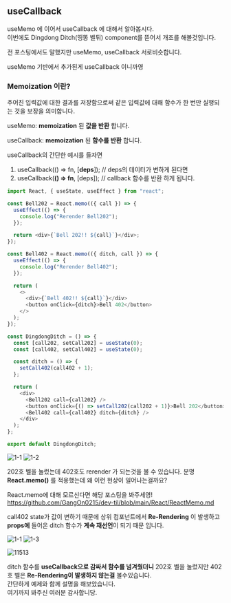 ## useCallback

useMemo 에 이어서 useCallback 에 대해서 알아봅시다. <br>
이번에도 Dingdong Ditch(띵똥 벨튀) component를 뜯어서 개조를 해볼것입니다. <br>

전 포스팅에서도 말했지만 useMemo, useCallback 서로비슷합니다.

useMemo 기반에서 추가된게 useCallback 이니까영

### Memoization 이란?

주어진 입력값에 대한 결과를 저장함으로써 같은 입력값에 대해 함수가 한 번만 실행되는 것을 보장을 의미합니다.

useMemo: **memoization** 된 **값을 반환** 합니다.

useCallback: **memoization** 된 **함수를 반환** 합니다.

useCallback의 간단한 예시를 들자면

1.  useCallback(() => fn, [**deps**]); // deps의 데이터가 변하게 된다면
2.  useCallback(**() => fn**, [deps]); // callback 함수를 반환 하게 됩니다.

```js
import React, { useState, useEffect } from "react";

const Bell202 = React.memo(({ call }) => {
  useEffect(() => {
    console.log("Rerender Bell202");
  });

  return <div>{`Bell 202!! ${call}`}</div>;
});

const Bell402 = React.memo(({ ditch, call }) => {
  useEffect(() => {
    console.log("Rerender Bell402");
  });

  return (
    <>
      <div>{`Bell 402!! ${call}`}</div>
      <button onClick={ditch}>Bell 402</button>
    </>
  );
});

const DingdongDitch = () => {
  const [call202, setCall202] = useState(0);
  const [call402, setCall402] = useState(0);

  const ditch = () => {
    setCall402(call402 + 1);
  };

  return (
    <div>
      <Bell202 call={call202} />
      <button onClick={() => setCall202(call202 + 1)}>Bell 202</button>
      <Bell402 call={call402} ditch={ditch} />
    </div>
  );
};

export default DingdongDitch;
```

![1-1](https://user-images.githubusercontent.com/96044518/161691628-b87aa5ac-a00e-4cfa-a838-162c779ca771.gif)
![1-2](https://user-images.githubusercontent.com/96044518/161691629-e7943d67-ed71-4a2a-8c12-cec9f487cc34.gif)

202호 벨을 눌렀는데 402호도 rerender 가 되는것을 볼 수 있습니다.
분명 **React.memo()** 를 적용했는데 왜 이런 현상이 일어나는걸까요? <br>

React.memo에 대해 모르신다면 해당 포스팅을 봐주세영! <br>
https://github.com/GangOn0215/dev-til/blob/main/React/ReactMemo.md <br>

call402 state가 값이 변하기 때문에 상위 컴포넌트에서 **Re-Rendering** 이 발생하고 **props에** 들어온 ditch 함수가 **계속 재선언**이 되기 때문 입니다.

![1-1](https://user-images.githubusercontent.com/96044518/161691628-b87aa5ac-a00e-4cfa-a838-162c779ca771.gif)
![1-3](https://user-images.githubusercontent.com/96044518/161691631-fa00ac85-3a36-44c6-8e29-91dcbaea0e41.gif)

![11513](https://user-images.githubusercontent.com/96044518/161692157-860d5772-33a2-4b4e-b3f1-c63204294884.jpg)

ditch 함수를 **useCallback으로 감싸서 함수를 넘겨줬더니** 202호 벨을 눌렀지만 402호 벨은 **Re-Rendering이 발생하지 않는걸** 볼수있습니다. <br>
간단하게 예제와 함께 설명을 해보았습니다. <br>
여기까지 봐주신 여러분 감사합니당.
